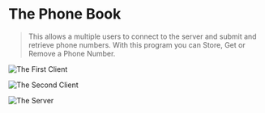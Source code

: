 # The Phone Book
> This allows a multiple users to connect to the server and submit and retrieve phone numbers. With this program you can Store, Get or Remove a Phone Number.

![The First Client](https://raw.githubusercontent.com/SMWARREN/Talk-Server-Client/master/images/TalkClientServer1.png)

![The Second Client](https://raw.githubusercontent.com/SMWARREN/Talk-Server-Client/master/images/TalkClientServer2.png)

![The Server](https://raw.githubusercontent.com/SMWARREN/Talk-Server-Client/master/images/TalkClientServer3.png)


